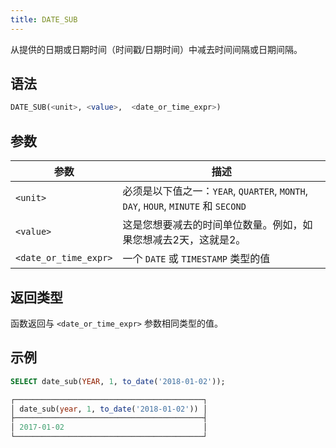 ```yaml
---
title: DATE_SUB
---
```


从提供的日期或日期时间（时间戳/日期时间）中减去时间间隔或日期间隔。

## 语法

```sql
DATE_SUB(<unit>, <value>,  <date_or_time_expr>)
```
## 参数

| 参数                  | 描述                                                                                                              |
|-----------------------|-------------------------------------------------------------------------------------------------------------------|
| `<unit>`              | 必须是以下值之一：`YEAR`, `QUARTER`, `MONTH`, `DAY`, `HOUR`, `MINUTE` 和 `SECOND`                                 |
| `<value>`             | 这是您想要减去的时间单位数量。例如，如果您想减去2天，这就是2。                                                   |
| `<date_or_time_expr>` | 一个 `DATE` 或 `TIMESTAMP` 类型的值                                                                               |

## 返回类型

函数返回与 `<date_or_time_expr>` 参数相同类型的值。

## 示例

```sql
SELECT date_sub(YEAR, 1, to_date('2018-01-02'));

┌──────────────────────────────────────────┐
│ date_sub(year, 1, to_date('2018-01-02')) │
├──────────────────────────────────────────┤
│ 2017-01-02                               │
└──────────────────────────────────────────┘
```